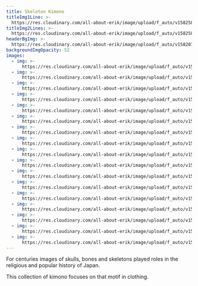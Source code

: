 ```yaml
---
title: Skeleton Kimono
titleImg1Line: >-
  https://res.cloudinary.com/all-about-erik/image/upload/f_auto/v1582585085/Collections/05%20Skeleton%20Kimono/title-skeleton-kimono-white-1line_x2uonr.png
titleImg2Lines: >-
  https://res.cloudinary.com/all-about-erik/image/upload/f_auto/v1582585085/Collections/05%20Skeleton%20Kimono/title-skeleton-kimono-white-2lines_bx9a4b.png
headerBgImg: >-
  https://res.cloudinary.com/all-about-erik/image/upload/f_auto/v1582070250/Collections/05%20Skeleton%20Kimono/banner_-_skeleton_e39gtl.jpg
backgroundImgOpacity: 52
images:
  - img: >-
      https://res.cloudinary.com/all-about-erik/image/upload/f_auto/v1582070628/Collections/05%20Skeleton%20Kimono/01-s_48b_jvs4ur.jpg
  - img: >-
      https://res.cloudinary.com/all-about-erik/image/upload/f_auto/v1582070629/Collections/05%20Skeleton%20Kimono/02-s_02b_cyof27.jpg
  - img: >-
      https://res.cloudinary.com/all-about-erik/image/upload/f_auto/v1582070628/Collections/05%20Skeleton%20Kimono/03-s_05b-copy_aopdrc.jpg
  - img: >-
      https://res.cloudinary.com/all-about-erik/image/upload/f_auto/v1582070627/Collections/05%20Skeleton%20Kimono/04-s_11b-copy_kxwmon.jpg
  - img: >-
      https://res.cloudinary.com/all-about-erik/image/upload/f_auto/v1582070628/Collections/05%20Skeleton%20Kimono/05-s_12b-copy_nvrslx.jpg
  - img: >-
      https://res.cloudinary.com/all-about-erik/image/upload/f_auto/v1582070629/Collections/05%20Skeleton%20Kimono/06-s_13b-copy_evf2iz.jpg
  - img: >-
      https://res.cloudinary.com/all-about-erik/image/upload/f_auto/v1582070628/Collections/05%20Skeleton%20Kimono/07-s_17b-copy_phomg8.jpg
  - img: >-
      https://res.cloudinary.com/all-about-erik/image/upload/f_auto/v1582070629/Collections/05%20Skeleton%20Kimono/08-s_19b-copy_s8nsil.jpg
  - img: >-
      https://res.cloudinary.com/all-about-erik/image/upload/f_auto/v1582070629/Collections/05%20Skeleton%20Kimono/09-s_22b-copy_g4qsis.jpg
  - img: >-
      https://res.cloudinary.com/all-about-erik/image/upload/f_auto/v1582070629/Collections/05%20Skeleton%20Kimono/10-s_23b-copy_csc9rv.jpg
  - img: >-
      https://res.cloudinary.com/all-about-erik/image/upload/f_auto/v1582070630/Collections/05%20Skeleton%20Kimono/11-s_27-copy_ysgrul.jpg
  - img: >-
      https://res.cloudinary.com/all-about-erik/image/upload/f_auto/v1582070630/Collections/05%20Skeleton%20Kimono/12-s_29b-copy_ocmdva.jpg
  - img: >-
      https://res.cloudinary.com/all-about-erik/image/upload/f_auto/v1582070630/Collections/05%20Skeleton%20Kimono/13-s_30b-copy_nrjd9e.jpg
  - img: >-
      https://res.cloudinary.com/all-about-erik/image/upload/f_auto/v1582070630/Collections/05%20Skeleton%20Kimono/14-s_31b-copy_cg1xmn.jpg
  - img: >-
      https://res.cloudinary.com/all-about-erik/image/upload/f_auto/v1582070630/Collections/05%20Skeleton%20Kimono/15-s_33b-copy_iosx4o.jpg
  - img: >-
      https://res.cloudinary.com/all-about-erik/image/upload/f_auto/v1582070630/Collections/05%20Skeleton%20Kimono/16-s_39b-copy_fc3eoi.jpg
  - img: >-
      https://res.cloudinary.com/all-about-erik/image/upload/f_auto/v1582070631/Collections/05%20Skeleton%20Kimono/17-s_45b-copy_ucpzje.jpg
---
```

For centuries images of skulls, bones and skeletons played roles in the religious and popular history of Japan.

This collection of kimono focuses on that motif in clothing.
